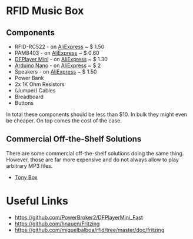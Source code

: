 # RFID Music Box


## Components
* RFID-RC522 - on [AliExpress](https://de.aliexpress.com/item/RC522-Card-Read-Antenna-RFID-Reader-IC-Card-Proximity-Module/1859133832.html) ~ $ 1.50
* PAM8403 - on [AliExpress](https://de.aliexpress.com/item/PAM8403-5V-Power-Audio-Amplifier-Board-2-Channel-3W-W-Volume-Control-USB-Power/32525351819.html) ~ $ 0.60
* [DFPlayer Mini](https://www.dfrobot.com/wiki/index.php/DFPlayer_Mini_SKU:DFR0299) - on [AliExpress](https://de.aliexpress.com/item/TF-Card-U-Disk-Mini-MP3-Player-Audio-Voice-Module-For-Arduino-DFPlay-Min-Board/32659645208.html) ~ $ 1.30
* [Arduino Nano](https://store.arduino.cc/usa/arduino-nano) - on [AliExpress](https://de.aliexpress.com/item/Nano-V3-0-3-0-ATmega168-CH340G-CH340-Mini-USB-UART-Schnittstellenkarte-Micro-controller-Modul-F/32674278303.html)  ~ $ 2
* Speakers - on [AliExpress](https://de.aliexpress.com/item/2pcs-lot-4-ohm-3W-3Watts-53MM-Square-Speaker-36MM-External-Magnetic-Foam-Edge-Silvery/32710329947.html) ~ $ 1.50
* Power Bank
* 2x 1K Ohm Resistors
* (Jumper) Cables
* Breadboard 
* Buttons

In total these components should be less than $10. In bulk they might even be cheaper. On top comes the cost of the case.

## Commercial Off-the-Shelf Solutions

There are some commercial off-the-shelf solutions doing the same thing. However, those are far more expensive and do not always allow to play arbitrary MP3 files.

* [Tony Box](https://tonies.de/toniebox/)

# Useful Links
* https://github.com/PowerBroker2/DFPlayerMini_Fast
* https://github.com/hnauen/Fritzing
* https://github.com/miguelbalboa/rfid/tree/master/doc/fritzing